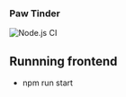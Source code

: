 ### Paw Tinder

![Node.js CI](https://github.com/AriathGonzalez/paw-tinder/actions/workflows/node.js.yml/badge.svg)

## Runnning frontend

- npm run start
